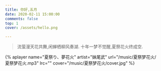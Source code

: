 ```yaml
---
title: 你好,五月
date: 2020-02-11 15:00:00
comments: false 
top: 1
cover: /assets/hello.png

---
```


> 流萤漫天花共舞,闲蝉栖柳风奏湖.
> 十年一梦不觉醒,夏祭花火终成空.

{% aplayer name="夏祭り、夢花火" artist="妹尾武" url="/music/夏祭梦花火/夏祭梦花火.mp3" lrc="" cover="/music/夏祭梦花火/cover.jpg" %}

